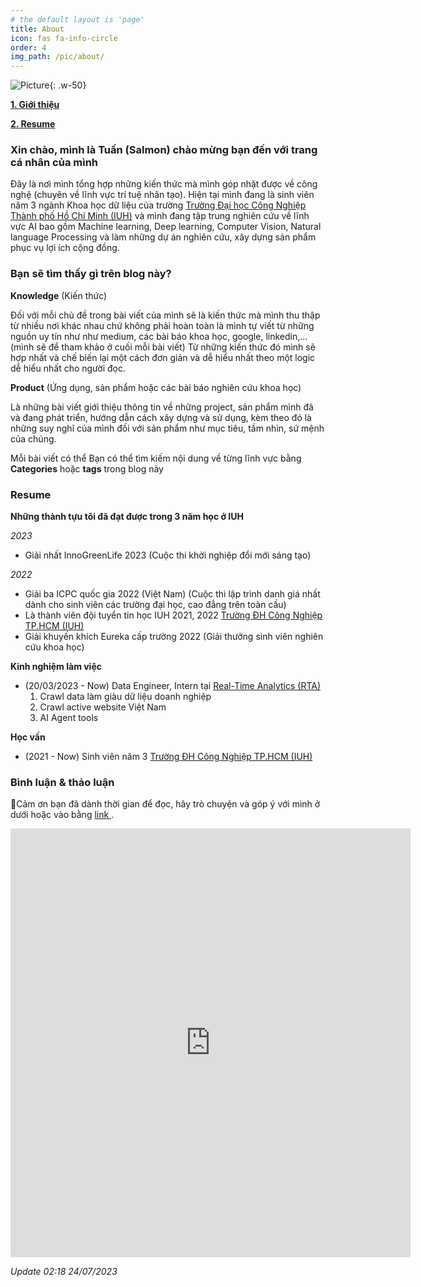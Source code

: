 ```yaml
---
# the default layout is 'page'
title: About
icon: fas fa-info-circle
order: 4
img_path: /pic/about/
---
```


![Picture](traintsv.jpg){: .w-50}

**[1. Giới thiệu](#1)**

**[2. Resume](#2)**


<a name="1"></a>

### Xin chào, mình là Tuấn (Salmon) chào mừng bạn đến với trang cá nhân của mình

Đây là nơi mình tổng hợp những kiến thức mà mình góp nhặt được về công nghệ (chuyên về lĩnh vực trí tuệ nhân tạo). Hiện tại mình đang là sinh viên năm 3 ngành Khoa học dữ liệu của trường [Trường Đại học Công Nghiệp Thành phố Hồ Chí Minh (IUH)](https://iuh.edu.vn/) và mình đang tập trung nghiên cứu về lĩnh vực AI bao gồm Machine learning, Deep learning, Computer Vision, Natural language Processing và làm những dự án nghiên cứu, xây dựng sản phẩm phục vụ lợi ích cộng đồng.

### Bạn sẽ tìm thấy gì trên blog này?

**Knowledge** (Kiến thức)

Đối với mỗi chủ đề trong bài viết của mình sẽ là kiến thức mà mình thu thập từ nhiều nơi khác nhau chứ không phải hoàn toàn là mình tự viết từ những nguồn uy tín như như medium, các bài báo khoa học, google, linkedin,…(mình sẽ để tham khảo ở cuối mỗi bài viết) Từ những kiến thức đó mình sẽ hợp nhất và chế biến lại một cách đơn giản và dễ hiểu nhất theo một logic dễ hiểu nhất cho người đọc. 

**Product** (Ứng dụng, sản phẩm hoặc các bài báo nghiên cứu khoa học)

Là những bài viết giới thiệu thông tin về những project, sản phẩm mình đã và đang phát triển, hướng dẫn cách xây dựng và sử dụng, kèm theo đó là những suy nghĩ của mình đối với sản phẩm như mục tiêu, tầm nhìn, sứ mệnh của chúng.

Mỗi bài viết có thể Bạn có thể tìm kiếm nội dung về từng lĩnh vực bằng **Categories** hoặc **tags** trong blog này

<a name="2"></a>

### Resume

**Những thành tựu tôi đã đạt được trong 3 năm học ở IUH**

*2023*
- Giải nhất InnoGreenLife 2023 (Cuộc thi khởi nghiệp đổi mới sáng tạo)

*2022*
- Giải ba ICPC quốc gia 2022 (Việt Nam) (Cuộc thi lập trình danh giá nhất dành cho sinh viên các trường đại học, cao đẳng trên toàn cầu)
- Là thành viên đội tuyển tin học IUH 2021, 2022 [Trường ĐH Công Nghiệp TP.HCM (IUH)](https://iuh.edu.vn/)
- Giải khuyến khích Eureka cấp trường 2022 (Giải thưởng sinh viên nghiên cứu khoa học)


**Kinh nghiệm làm việc**

- (20/03/2023 - Now) Data Engineer, Intern tại [Real-Time Analytics (RTA)](https://rta.vn/vi/trang-chu/)
    1. Crawl data làm giàu dữ liệu doanh nghiệp
    2. Crawl active website Việt Nam
    3. AI Agent tools

**Học vấn**

- (2021 - Now) Sinh viên năm 3 [Trường ĐH Công Nghiệp TP.HCM (IUH)](https://iuh.edu.vn/)



### Bình luận & thảo luận

📍Cảm ơn bạn đã dành thời gian để đọc, hãy trò chuyện và góp ý với mình ở dưới hoặc vào bằng <a href = "https://forms.gle/ZUrzUFKadCJBAEzaA"> link </a>.

<iframe src="https://docs.google.com/forms/d/e/1FAIpQLSdYX6124QWR49d27Gu08whQH9MhDvXeW9o4KkA-kblLt4URwA/viewform?embedded=true" width="640" height="686" frameborder="0" marginheight="0" marginwidth="0">🔃Đang tải…</iframe>

*Update 02:18 24/07/2023*